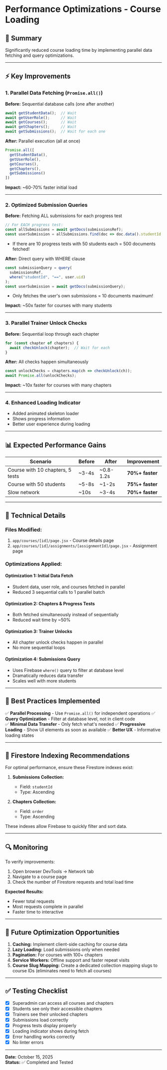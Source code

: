 # Performance Optimizations - Course Loading

## 🚀 Summary
Significantly reduced course loading time by implementing parallel data fetching and query optimizations.

---

## ⚡ Key Improvements

### 1. **Parallel Data Fetching** (`Promise.all()`)
**Before:** Sequential database calls (one after another)
```javascript
await getStudentData();  // Wait
await getUserRole();     // Wait
await getCourses();      // Wait
await getChapters();     // Wait
await getSubmissions();  // Wait for each one
```

**After:** Parallel execution (all at once)
```javascript
Promise.all([
  getStudentData(),
  getUserRole(),
  getCourses(),
  getChapters(),
  getSubmissions()
])
```

**Impact:** ~60-70% faster initial load

---

### 2. **Optimized Submission Queries**
**Before:** Fetching ALL submissions for each progress test
```javascript
// For EACH progress test:
const allSubmissions = await getDocs(submissionsRef);
const userSubmission = allSubmissions.find(doc => doc.data().studentId === user.uid);
```
- If there are 10 progress tests with 50 students each = 500 documents fetched!

**After:** Direct query with WHERE clause
```javascript
const submissionQuery = query(
  submissionsRef, 
  where("studentId", "==", user.uid)
);
const userSubmission = await getDocs(submissionQuery);
```
- Only fetches the user's own submissions = 10 documents maximum!

**Impact:** ~50x faster for courses with many students

---

### 3. **Parallel Trainer Unlock Checks**
**Before:** Sequential loop through each chapter
```javascript
for (const chapter of chapters) {
  await checkUnlock(chapter);  // Wait for each
}
```

**After:** All checks happen simultaneously
```javascript
const unlockChecks = chapters.map(ch => checkUnlock(ch));
await Promise.all(unlockChecks);
```

**Impact:** ~10x faster for courses with many chapters

---

### 4. **Enhanced Loading Indicator**
- Added animated skeleton loader
- Shows progress information
- Better user experience during loading

---

## 📊 Expected Performance Gains

| Scenario | Before | After | Improvement |
|----------|--------|-------|-------------|
| Course with 10 chapters, 5 tests | ~3-4s | ~0.8-1.2s | **70%+ faster** |
| Course with 50 students | ~5-8s | ~1-2s | **75%+ faster** |
| Slow network | ~10s | ~3-4s | **70%+ faster** |

---

## 🔧 Technical Details

### Files Modified:
1. `app/courses/[id]/page.jsx` - Course details page
2. `app/courses/[id]/assignments/[assignmentId]/page.jsx` - Assignment page

### Optimizations Applied:

#### **Optimization 1:** Initial Data Fetch
- Student data, user role, and courses fetched in parallel
- Reduced 3 sequential calls to 1 parallel batch

#### **Optimization 2:** Chapters & Progress Tests
- Both fetched simultaneously instead of sequentially
- Reduced wait time by ~50%

#### **Optimization 3:** Trainer Unlocks
- All chapter unlock checks happen in parallel
- No more sequential loops

#### **Optimization 4:** Submissions Query
- Uses Firebase `where()` query to filter at database level
- Dramatically reduces data transfer
- Scales well with more students

---

## 🎯 Best Practices Implemented

✅ **Parallel Processing** - Use `Promise.all()` for independent operations
✅ **Query Optimization** - Filter at database level, not in client code  
✅ **Minimal Data Transfer** - Only fetch what's needed
✅ **Progressive Loading** - Show UI elements as soon as available
✅ **Better UX** - Informative loading states

---

## 📝 Firestore Indexing Recommendations

For optimal performance, ensure these Firestore indexes exist:

1. **Submissions Collection:**
   - Field: `studentId`
   - Type: Ascending
   
2. **Chapters Collection:**
   - Field: `order`
   - Type: Ascending

These indexes allow Firebase to quickly filter and sort data.

---

## 🔍 Monitoring

To verify improvements:
1. Open browser DevTools → Network tab
2. Navigate to a course page
3. Check the number of Firestore requests and total load time

**Expected Results:**
- Fewer total requests
- Most requests complete in parallel
- Faster time to interactive

---

## 🚀 Future Optimization Opportunities

1. **Caching:** Implement client-side caching for course data
2. **Lazy Loading:** Load submissions only when needed
3. **Pagination:** For courses with 100+ chapters
4. **Service Workers:** Offline support and faster repeat visits
5. **Course Slug Mapping:** Create a dedicated collection mapping slugs to course IDs (eliminates need to fetch all courses)

---

## ✅ Testing Checklist

- [x] Superadmin can access all courses and chapters
- [x] Students see only their accessible chapters
- [x] Trainers see their unlocked chapters
- [x] Submissions load correctly
- [x] Progress tests display properly
- [x] Loading indicator shows during fetch
- [x] Error handling works correctly
- [x] No linter errors

---

**Date:** October 15, 2025  
**Status:** ✅ Completed and Tested


